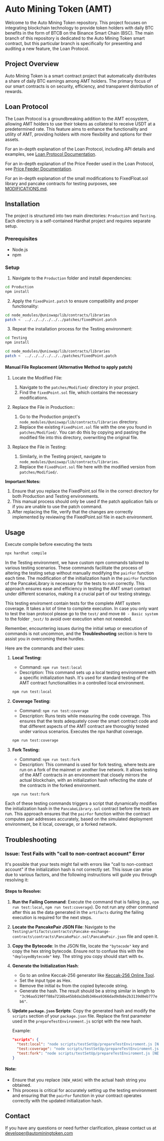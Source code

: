 # Auto Mining Token (AMT)

Welcome to the Auto Mining Token repository. This project focuses on integrating blockchain technology to provide token holders with daily BTC benefits in the form of BTCB on the Binance Smart Chain (BSC). The main branch of this repository is dedicated to the Auto Mining Token smart contract, but this particular branch is specifically for presenting and auditing a new feature, the Loan Protocol.

## Project Overview

Auto Mining Token is a smart contract project that automatically distributes a share of daily BTC earnings among AMT holders. The primary focus of our smart contracts is on security, efficiency, and transparent distribution of rewards.

## Loan Protocol

The Loan Protocol is a groundbreaking addition to the AMT ecosystem, allowing AMT holders to use their tokens as collateral to receive USDT at a predetermined rate. This feature aims to enhance the functionality and utility of AMT, providing holders with more flexibility and options for their assets.

For an in-depth explanation of the Loan Protocol, including API details and examples, see [Loan Protocol Documentation](LOAN_PROTOCOL.md).

For an in-depth explanation of the Price Feeder used in the Loan Protocol, see [Price Feeder Documentation](PRICE_FEEDER.md).

For an in-depth explanation of the small modifications to FixedFloat.sol library and pancake contracts for testing purposes, see [MODIFICATIONS.md](MODIFICATIONS.md).

## Installation

The project is structured into two main directories: `Production` and `Testing`. Each directory is a self-contained Hardhat project and requires separate setup.

### Prerequisites

- Node.js
- npm

### Setup

1. Navigate to the `Production` folder and install dependencies:

```bash
cd Production
npm install
```

2. Apply the `fixedPoint.patch` to ensure compatibility and proper functionality:

```bash
cd node_modules/@uniswap/lib/contracts/libraries
patch <  ../../../../../../patches/fixedPoint.patch
```

3. Repeat the installation process for the Testing environment:

```bash
cd Testing
npm install
```

```bash
cd node_modules/@uniswap/lib/contracts/libraries
patch <  ../../../../../../patches/fixedPoint.patch
```

#### Manual File Replacement (Alternative Method to apply patch)

1. Locate the Modified File:

   1. Navigate to the `patches/Modified/` directory in your project.
   2. Find the `fixedPoint.sol` file, which contains the necessary modifications.

2. Replace the File in Production::

   1. Go to the Production project's `node_modules/@uniswap/lib/contracts/libraries` directory.
   2. Replace the existing `FixedPoint.sol` file with the one you found in `patches/Modified/`. You can do this by copying and pasting the modified file into this directory, overwriting the original file.

3. Replace the File in Testing:
   1. Similarly, in the Testing project, navigate to `node_modules/@uniswap/lib/contracts/libraries`.
   2. Replace the `FixedPoint.sol` file here with the modified version from `patches/Modified/`.

**Important Notes:**

1. Ensure that you replace the FixedPoint.sol file in the correct directory for both Production and Testing environments.
2. This manual process should only be used if the patch application fails or if you are unable to use the patch command.
3. After replacing the file, verify that the changes are correctly implemented by reviewing the FixedPoint.sol file in each environment.

## Usage

Execute compile before executing the tests

```bash
npx hardhat compile
```

In the Testing environment, we have custom npm commands tailored to various testing scenarios. These commands facilitate the process of altering the testing setup without manually modifying the `pairFor` function each time. The modification of the initialization hash in the `pairFor` function of the PancakeLibrary is necessary for the tests to run correctly. This approach ensures ease and efficiency in testing the AMT smart contract under different scenarios, making it a crucial part of our testing strategy.

This testing enviroment contain tests for the complete AMT system coverage. It takes a lot of time to complete execution. In case you only want to test the loan protocol please go to the `test/` and move `00 - Basic system` to the folder `_test/` to avoid over execution when not neeeded.

Remember, encountering issues during the initial setup or execution of commands is not uncommon, and the **Troubleshooting** section is here to assist you in overcoming these hurdles.

Here are the commands and their uses:

1. **Local Testing:**

   - Command: `npm run test:local`
   - Description: This command sets up a local testing environment with a specific initialization hash. It's used for standard testing of the AMT contract functionalities in a controlled local environment.

   ```bash
   npm run test:local
   ```

2. **Coverage Testing:**

   - Command: `npm run test:coverage`
   - Description: Runs tests while measuring the code coverage. This ensures that the tests adequately cover the smart contract code and that different aspects of the AMT contract are thoroughly tested under various scenarios. Executes the npx hardhat coverage.

   ```bash
   npm run test:coverage
   ```

3. **Fork Testing:**

   - Command: `npm run test:fork`
   - Description: This command is used for fork testing, where tests are run on a fork of the mainnet or another live network. It allows testing of the AMT contracts in an environment that closely mirrors the actual blockchain, with an initialization hash reflecting the state of the contracts in the forked environment.

   ```bash
   npm run test:fork
   ```

Each of these testing commands triggers a script that dynamically modifies the initialization hash in the `PancakeLibrary.sol` contract before the tests are run. This approach ensures that the `pairFor` function within the contract computes pair addresses accurately, based on the simulated deployment environment, be it local, coverage, or a forked network.

## Troubleshooting

### Issue: Test Fails with "call to non-contract account" Error

It's possible that your tests might fail with errors like "call to non-contract account" if the initialization hash is not correctly set. This issue can arise due to various factors, and the following instructions will guide you through resolving it:

#### Steps to Resolve:

1. **Run the Failing Command**: Execute the command that is failing (e.g., `npm run test:local`, `npm run test:coverage`). Do not run any other command after this as the data generated in the `artifacts` during the failing execution is required for the next steps.

2. **Locate the PancakePair JSON File**: Navigate to the `Testing\artifacts\contracts\Pancake-exchange-contracts\contracts\PancakePair.sol\PancakePair.json` file and open it.

3. **Copy the Bytecode**: In the JSON file, locate the `"bytecode"` key and copy the hex string bytecode. Ensure not to confuse this with the `"deployedBytecode"` key. The string you copy should start with `0x`.

4. **Generate the Initialization Hash**:

   - Go to an online Keccak-256 generator like [Keccak-256 Online Tool](https://emn178.github.io/online-tools/keccak_256.html).
   - Set the input type as Hex.
   - Remove the initial `0x` from the copied bytecode string.
   - Generate the hash. The result should be a string similar in length to `"3c96aa5190ff88a7216ba45b8da1bdb346ea9366dad9db8e2b3139d0eb777eb6"`.

5. **Update `package.json` Scripts**: Copy the generated hash and modify the `scripts` section of your `package.json` file. Replace the first parameter used in the `prepareTestEnvironment.js` script with the new hash.

   Example:

   ```json
   "scripts": {
     "test:local": "node scripts/testSetUp/prepareTestEnviroment.js [NEW_HASH] && npx hardhat test",
     "test:coverage": "node scripts/testSetUp/prepareTestEnviroment.js [NEW_HASH] && npx hardhat coverage",
     "test:fork": "node scripts/testSetUp/prepareTestEnviroment.js [NEW_HASH] && npx hardhat test --config ./hardhat.config.fork.ts"
   }
   ```

#### Note:

- Ensure that you replace `[NEW_HASH]` with the actual hash string you obtained.
- This process is critical for accurately setting up the testing environment and ensuring that the `pairFor` function in your contract operates correctly with the updated initialization hash.

## Contact

If you have any questions or need further clarification, please contact us at developer@autominingtoken.com
